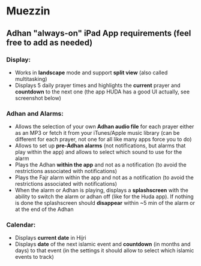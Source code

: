 # Muezzin


## Adhan "always-on" iPad App requirements (feel free to add as needed)

### Display:
* Works in **landscape** mode and support **split view** (also called multitasking)
* Displays 5 daily prayer times and highlights the **current** prayer and **countdown** to the next one (the app HUDA has a good UI actually, see screenshot below)

### Adhan and Alarms:
* Allows the selection of your own **Adhan audio file** for each prayer either as an MP3 or fetch it from your iTunes/Apple music library (can be different for each prayer, not one for all like many apps force you to do)
* Allows to set up **pre-Adhan alarms** (not notifications, but alarms that play within the app) and allows to select which sound to use for the alarm
* Plays the Adhan **within the app** and not as a notification (to avoid the restrictions associated with notifications)
* Plays the Fajr alarm within the app and not as a notification (to avoid the restrictions associated with notifications)
* When the alarm or Adhan is playing, displays a **splashscreen** with the ability to switch the alarm or adhan off (like for the Huda app). If nothing is done the splashscreen should **disappear** within ~5 min of the alarm or at the end of the Adhan

### Calendar:
* Displays **current date** in Hijri
* Displays **date** of the next islamic event and **countdown** (in months and days) to that event (in the settings it should allow to select which islamic events to track)
